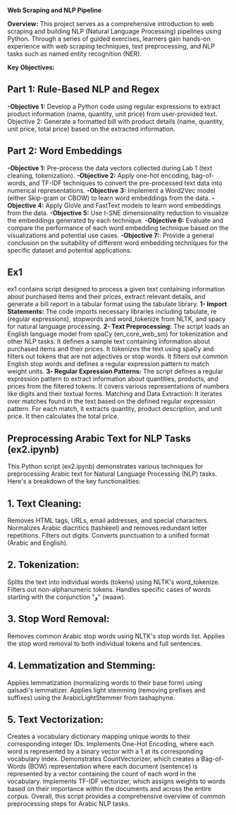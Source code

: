 **Web Scraping and NLP Pipeline**

**Overview:**
This project serves as a comprehensive introduction to web scraping and building NLP (Natural Language Processing) pipelines using Python. Through a series of guided exercises, learners gain hands-on experience with web scraping techniques, text preprocessing, and NLP tasks such as named entity recognition (NER).

**Key Objectives:**
## Part 1: Rule-Based NLP and Regex

**-Objective 1:** Develop a Python code using regular expressions to extract product information (name, quantity, unit price) from user-provided text.
Objective 2: Generate a formatted bill with product details (name, quantity, unit price, total price) based on the extracted information.
## Part 2: Word Embeddings

**-Objective 1:** Pre-process the data vectors collected during Lab 1 (text cleaning, tokenization).
**-Objective 2:** Apply one-hot encoding, bag-of-words, and TF-IDF techniques to convert the pre-processed text data into numerical representations.
**-Objective 3:** Implement a Word2Vec model (either Skip-gram or CBOW) to learn word embeddings from the data.
**-Objective 4:** Apply GloVe and FastText models to learn word embeddings from the data.
**-Objective 5:** Use t-SNE dimensionality reduction to visualize the embeddings generated by each technique.
**-Objective 6:** Evaluate and compare the performance of each word embedding technique based on the visualizations and potential use cases.
**-Objective 7:**: Provide a general conclusion on the suitability of different word embedding techniques for the specific dataset and potential applications.


## Ex1 
ex1 contains script designed to process a given text containing information about purchased items and their prices, extract relevant details, and generate a bill report in a tabular format using the tabulate library. 
**1- Import Statements:**
  The code imports necessary libraries including tabulate, re (regular   expressions), stopwords and word_tokenize from NLTK, and spacy for natural language processing.
**2- Text Preprocessing:**
The script loads an English language model from spaCy (en_core_web_sm) for tokenization and other NLP tasks.
It defines a sample text containing information about purchased items and their prices.
It tokenizes the text using spaCy and filters out tokens that are not adjectives or stop words.
It filters out common English stop words and defines a regular expression pattern to match weight units.
**3- Regular Expression Patterns:**
The script defines a regular expression pattern to extract information about quantities, products, and prices from the filtered tokens. It covers various representations of numbers like digits and their textual forms.
Matching and Data Extraction:
It iterates over matches found in the text based on the defined regular expression pattern.
For each match, it extracts quantity, product description, and unit price. It then calculates the total price.

## Preprocessing Arabic Text for NLP Tasks (ex2.ipynb)
This Python script (ex2.ipynb) demonstrates various techniques for preprocessing Arabic text for Natural Language Processing (NLP) tasks. Here's a breakdown of the key functionalities:

## 1. Text Cleaning:

Removes HTML tags, URLs, email addresses, and special characters.
Normalizes Arabic diacritics (tashkeel) and removes redundant letter repetitions.
Filters out digits.
Converts punctuation to a unified format (Arabic and English).
## 2. Tokenization:

Splits the text into individual words (tokens) using NLTK's word_tokenize.
Filters out non-alphanumeric tokens.
Handles specific cases of words starting with the conjunction "و" (waaw).
## 3. Stop Word Removal:

Removes common Arabic stop words using NLTK's stop words list.
Applies the stop word removal to both individual tokens and full sentences.
## 4. Lemmatization and Stemming:

Applies lemmatization (normalizing words to their base form) using qalsadi's lemmatizer.
Applies light stemming (removing prefixes and suffixes) using the ArabicLightStemmer from tashaphyne.
## 5. Text Vectorization:

Creates a vocabulary dictionary mapping unique words to their corresponding integer IDs.
Implements One-Hot Encoding, where each word is represented by a binary vector with a 1 at its corresponding vocabulary index.
Demonstrates CountVectorizer, which creates a Bag-of-Words (BOW) representation where each document (sentence) is represented by a vector containing the count of each word in the vocabulary.
Implements TF-IDF vectorizer, which assigns weights to words based on their importance within the documents and across the entire corpus.
Overall, this script provides a comprehensive overview of common preprocessing steps for Arabic NLP tasks.
